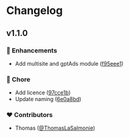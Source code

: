# Changelog


## v1.1.0


### 🚀 Enhancements

- Add multisite and gptAds module ([f95eee1](https://github.com/ardatho/nuxt-modules/commit/f95eee1))

### 🏡 Chore

- Add licence ([97cce1b](https://github.com/ardatho/nuxt-modules/commit/97cce1b))
- Update naming ([6e0a8bd](https://github.com/ardatho/nuxt-modules/commit/6e0a8bd))

### ❤️ Contributors

- Thomas ([@ThomasLaSalmonie](http://github.com/ThomasLaSalmonie))

